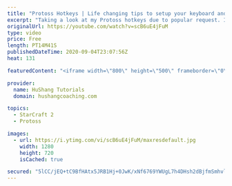 ```yaml
---
title: "Protoss Hotkeys | Life changing tips to setup your keyboard and mouse"
excerpt: "Taking a look at my Protoss hotkeys due to popular request. If you want download my hotkeys, you can do so @ https://www.hushangcoaching.com/guides/  #protoss #hotkeys #protosshotkeys Protoss Hotkeys | Life changing tips to setup your keyboard and mouse  Coaching --------------------------------------------------------------------------"
originalUrl: https://youtube.com/watch?v=scB6uE4jFuM
type: video
price: Free
length: PT14M41S
publishedDateTime: 2020-09-04T23:07:56Z
heat: 131

featuredContent: "<iframe width=\"800\" height=\"500\" frameborder=\"0\" src=\"https://www.youtube.com/embed/scB6uE4jFuM\" allow=\"accelerometer; autoplay; encrypted-media; gyroscope; picture-in-picture\" allowfullscreen></iframe>"

provider:
  name: HuShang Tutorials
  domain: hushangcoaching.com

topics:
  - StarCraft 2
  - Protoss

images:
  - url: https://i.ytimg.com/vi/scB6uE4jFuM/maxresdefault.jpg
    width: 1280
    height: 720
    isCached: true

secured: "5lCC/jEQ+tC9BfHAtx5JRB1Hj+0JwK/xNf6769YWUgL7h4DHsh2dBjfmSmhvl6q63i8sLl7+jzm4wv7BcqyGGmDV72+Um8G6/RYw5jaAz/WL+Qm6bVfrPzPHezSSL/nUm18VzQzZfupvwpf4ertimn8PpeliXOoIejRe3CZr+72noYkfaYI7Hw1pVDdKHXX4GWBIsClNVFJHg31bEX2PfwZ/MZcGGH2ZEnsParusuTgG+1RLOkh2vYdGbiaNGvZQH0pj8VGAI9jm+W3kc8UydCqCVnMUvL8LF/4/XFr0ZIuLTVyDioaji0rtTx/1mcNORtg9mfFAWIDxKibMt9/Dj38WW1QA+jb6zVQ0FhUzyiC4q8qrC6Rslm2h/hxzznqGVJM5vnNEHdrfyzWSfYUkHsKuaihKK6QX4V3Jt9zIOd4=;FIVvb2FviOyYxhysQzEdBg=="
---
```


